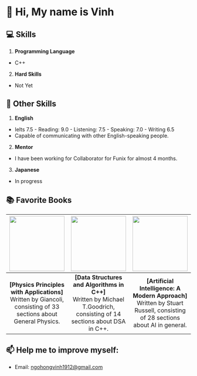 # 👋 Hi, My name is Vinh

## 💻 Skills
1. **Programming Language**
- C++
2. **Hard Skills**
- Not Yet

## 🌟 Other Skills
1. **English**
- Ielts 7.5 - Reading: 9.0 - Listening: 7.5 - Speaking: 7.0 - Writing 6.5
- Capable of communicating with other English-speaking people.
2. **Mentor**
- I have been working for Collaborator for Funix for almost 4 months.
3. **Japanese**
- In progress

## 📚 Favorite Books
| <img src="https://github.com/user-attachments/assets/429161f1-6cc3-473a-bf5e-2f528e097e6e"  width="150"/> | <img src="https://github.com/user-attachments/assets/4aa1f32e-42f7-445b-a523-57365541b1fb" width="150"/> | <img src="https://github.com/user-attachments/assets/6ca547d5-3848-4b7c-b879-f909c710146a" width="150"/> |
|:-------------------------------------------:|:-------------------------------------------:|:-------------------------------------------:|
| **[Physics Principles with Applications]** <br> Written by Giancoli, consisting of 33 sections about General Physics. | **[Data Structures and Algorithms in C++]** <br> Written by Michael T.Goodrich, consisting of 14 sections about DSA in C++. | **[Artificial Intelligence: A Modern Approach]** <br> Written by Stuart Russell, consisting of 28 sections about AI in general. |

## 📫 Help me to improve myself:
- Email: ngohongvinh1912@gmail.com

